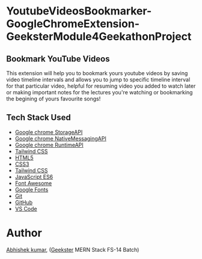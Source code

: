 # YoutubeVideosBookmarker-GoogleChromeExtension-GeeksterModule4GeekathonProject

## Bookmark YouTube Videos
This extension will help you to bookmark yours youtube videos by saving video timeline intervals and allows you to jump to specific timeline interval for that particular video, helpful for resuming video you added to watch later or making important notes for the lectures you're watching or bookmarking the begining of yours favourite songs!

## Tech Stack Used
+ [Google chrome StorageAPI](https://developer.chrome.com/docs/extensions/reference/api/storage)
+ [Google chrome NativeMessagingAPI](https://developer.chrome.com/docs/extensions/reference/api/tabs)
+ [Google chrome RuntimeAPI](https://developer.chrome.com/docs/extensions/reference/api/runtime)
+ [Tailwind CSS](https://tailwindcss.com/)
+ [HTML5](https://en.wikipedia.org/wiki/HTML5)
+ [CSS3](https://en.wikipedia.org/wiki/CSS)
+ [Tailwind CSS](https://tailwindcss.com/)
+ [JavaScript ES6](https://en.wikipedia.org/wiki/JavaScript)
+ [Font Awesome](https://fontawesome.com/icons)
+ [Google Fonts](https://fonts.google.com/)
+ [Git](https://en.wikipedia.org/wiki/Git)
+ [GitHub](https://github.com/)
+ [VS Code](https://code.visualstudio.com/)


# Author
[Abhishek kumar](https://www.linkedin.com/in/alex21c/), ([Geekster](https://geekster.in/) MERN Stack FS-14 Batch)
